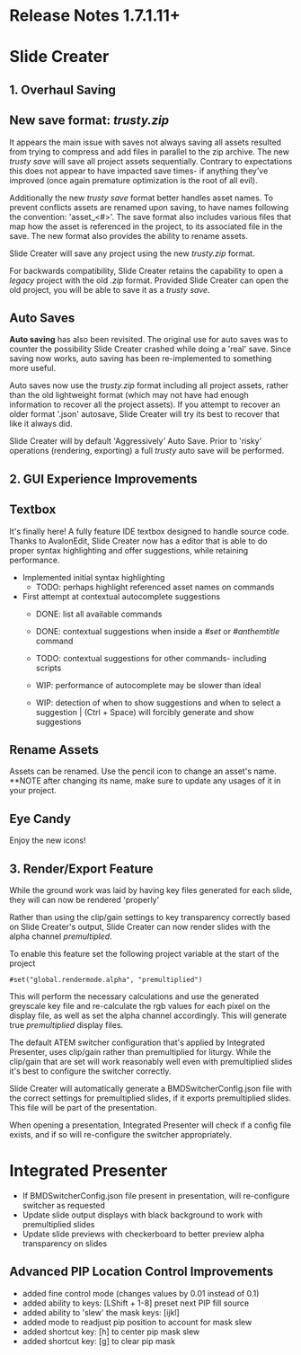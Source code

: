 # Release Notes 1.7.1.11+

# Slide Creater

## 1. Overhaul Saving

## New save format: *trusty.zip* 
It appears the main issue with saves not always saving all assets resulted from trying to compress and add files in parallel to the zip archive. The new *trusty save* will save all project assets sequentially. Contrary to expectations this does not appear to have impacted save times- if anything they've improved (once again premature optimization is the root of all evil).

Additionally the new *trusty save* format better handles asset names. To prevent conflicts assets are renamed upon saving, to have names following the convention: 'asset_<#>'. The save format also includes various files that map how the asset is referenced in the project, to its associated file in the save. The new format also provides the ability to rename assets.

Slide Creater will save any project using the new *trusty.zip* format.

For backwards compatibility, Slide Creater retains the capability to open a *legacy* project with the old *.zip* format. Provided Slide Creater can open the old project, you will be able to save it as a *trusty save*.

## Auto Saves
**Auto saving** has also been revisited. The original use for auto saves was to counter the possibility Slide Creater crashed while doing a 'real' save. Since saving now works, auto saving has been re-implemented to something more useful.

Auto saves now use the *trusty.zip* format including all project assets, rather than the old lightweight format (which may not have had enough information to recover all the project assets).
If you attempt to recover an older format '.json' autosave, Slide Creater will try its best to recover that like it always did.

Slide Creater will by default 'Aggressively' Auto Save. Prior to 'risky' operations (rendering, exporting) a full *trusty* auto save will be performed.

## 2. GUI Experience Improvements

## Textbox
It's finally here! A fully feature IDE textbox designed to handle source code. Thanks to AvalonEdit, Slide Creater now has a editor that is able to do proper syntax highlighting and offer suggestions, while retaining performance.

- Implemented initial syntax highlighting
	- TODO: perhaps highlight referenced asset names on commands
- First attempt at contextual autocomplete suggestions
	- DONE: list all available commands
	- DONE: contextual suggestions when inside a *#set* or *#anthemtitle* command
	- TODO: contextual suggestions for other commands- including scripts
	
	- WIP: performance of autocomplete may be slower than ideal
	- WIP: detection of when to show suggestions and when to select a suggestion | (Ctrl + Space) will forcibly generate and show suggestions 

## Rename Assets
Assets can be renamed. Use the pencil icon to change an asset's name. **NOTE after changing its name, make sure to update any usages of it in your project.

## Eye Candy

Enjoy the new icons!

## 3. Render/Export Feature

While the ground work was laid by having key files generated for each slide, they will can now be rendered 'properly'

Rather than using the clip/gain settings to key transparency correctly based on Slide Creater's output, Slide Creater can now render slides with the alpha channel *premultipled*.

To enable this feature set the following project variable at the start of the project

	#set("global.rendermode.alpha", "premultiplied")

This will perform the necessary calculations and use the generated greyscale key file and re-calculate the rgb values for each pixel on the display file, as well as set the alpha channel accordingly. This will generate true *premultiplied* display files.

The default ATEM switcher configuration that's applied by Integrated Presenter, uses clip/gain rather than premultiplied for liturgy. While the clip/gain that are set will work reasonably well even with premultiplied slides it's best to configure the switcher correctly.

Slide Creater will automatically generate a BMDSwitcherConfig.json file with the correct settings for premultiplied slides, if it exports premultiplied slides. This file will be part of the presentation.

When opening a presentation, Integrated Presenter will check if a config file exists, and if so will re-configure the switcher appropriately.

# Integrated Presenter

- If BMDSwitcherConfig.json file present in presentation, will re-configure switcher as requested
- Update slide output displays with black background to work with premultiplied slides
- Update slide previews with checkerboard to better preview alpha transparency on slides

## Advanced PIP Location Control Improvements

- added fine control mode (changes values by 0.01 instead of 0.1)
- added ability to keys: [LShift + 1-8] preset next PIP fill source
- added ability to 'slew' the mask keys: [ijkl]
- added mode to readjust pip position to account for mask slew
- added shortcut key: [h] to center pip mask slew
- added shortcut key: [g] to clear pip mask
